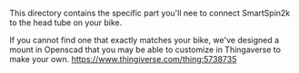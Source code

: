 This directory contains the specific part you'll nee to connect SmartSpin2k to the head tube on your bike. 

If you cannot find one that exactly matches your bike, we've designed a mount in Openscad that you may be able to customize in Thingaverse to make your own. 
https://www.thingiverse.com/thing:5738735